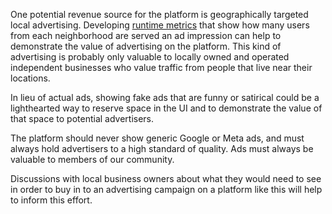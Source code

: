 One potential revenue source for the platform is geographically targeted local advertising. Developing [runtime metrics](<Runtime Metrics>) that show how many users from each neighborhood are served an ad impression can help to demonstrate the value of advertising on the platform. This kind of advertising is probably only valuable to locally owned and operated independent businesses who value traffic from people that live near their locations.

In lieu of actual ads, showing fake ads that are funny or satirical could be a lighthearted way to reserve space in the UI and to demonstrate the value of that space to potential advertisers.

The platform should never show generic Google or Meta ads, and must always hold advertisers to a high standard of quality. Ads must always be valuable to members of our community.

Discussions with local business owners about what they would need to see in order to buy in to an advertising campaign on a platform like this will help to inform this effort.